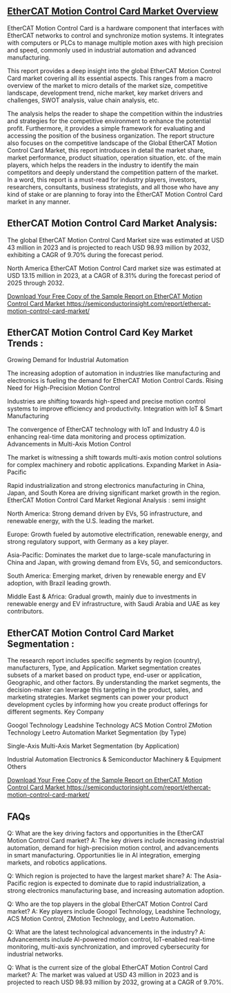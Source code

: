 ## [EtherCAT Motion Control Card Market Overview]([url](https://semiconductorinsight.com/report/ethercat-motion-control-card-market/))
EtherCAT Motion Control Card is a hardware component that interfaces with EtherCAT networks to control and synchronize motion systems. It integrates with computers or PLCs to manage multiple motion axes with high precision and speed, commonly used in industrial automation and advanced manufacturing.

This report provides a deep insight into the global EtherCAT Motion Control Card market covering all its essential aspects. This ranges from a macro overview of the market to micro details of the market size, competitive landscape, development trend, niche market, key market drivers and challenges, SWOT analysis, value chain analysis, etc.

The analysis helps the reader to shape the competition within the industries and strategies for the competitive environment to enhance the potential profit. Furthermore, it provides a simple framework for evaluating and accessing the position of the business organization. The report structure also focuses on the competitive landscape of the Global EtherCAT Motion Control Card Market, this report introduces in detail the market share, market performance, product situation, operation situation, etc. of the main players, which helps the readers in the industry to identify the main competitors and deeply understand the competition pattern of the market.
In a word, this report is a must-read for industry players, investors, researchers, consultants, business strategists, and all those who have any kind of stake or are planning to foray into the EtherCAT Motion Control Card market in any manner.

## EtherCAT Motion Control Card Market Analysis:
The global EtherCAT Motion Control Card Market size was estimated at USD 43 million in 2023 and is projected to reach USD 98.93 million by 2032, exhibiting a CAGR of 9.70% during the forecast period.

North America EtherCAT Motion Control Card market size was estimated at USD 13.15 million in 2023, at a CAGR of 8.31% during the forecast period of 2025 through 2032.

[Download Your Free Copy of the Sample Report on EtherCAT Motion Control Card Market ]([url](https://semiconductorinsight.com/report/ethercat-motion-control-card-market/))
https://semiconductorinsight.com/report/ethercat-motion-control-card-market/
## EtherCAT Motion Control Card Key Market Trends  :
Growing Demand for Industrial Automation

The increasing adoption of automation in industries like manufacturing and electronics is fueling the demand for EtherCAT Motion Control Cards.
Rising Need for High-Precision Motion Control

Industries are shifting towards high-speed and precise motion control systems to improve efficiency and productivity.
Integration with IoT & Smart Manufacturing

The convergence of EtherCAT technology with IoT and Industry 4.0 is enhancing real-time data monitoring and process optimization.
Advancements in Multi-Axis Motion Control

The market is witnessing a shift towards multi-axis motion control solutions for complex machinery and robotic applications.
Expanding Market in Asia-Pacific

Rapid industrialization and strong electronics manufacturing in China, Japan, and South Korea are driving significant market growth in the region.
EtherCAT Motion Control Card Market Regional Analysis :
semi insight

North America:
Strong demand driven by EVs, 5G infrastructure, and renewable energy, with the U.S. leading the market.

Europe:
Growth fueled by automotive electrification, renewable energy, and strong regulatory support, with Germany as a key player.

Asia-Pacific:
Dominates the market due to large-scale manufacturing in China and Japan, with growing demand from EVs, 5G, and semiconductors.

South America:
Emerging market, driven by renewable energy and EV adoption, with Brazil leading growth.

Middle East & Africa:
Gradual growth, mainly due to investments in renewable energy and EV infrastructure, with Saudi Arabia and UAE as key contributors.

## EtherCAT Motion Control Card Market Segmentation :
The research report includes specific segments by region (country), manufacturers, Type, and Application. Market segmentation creates subsets of a market based on product type, end-user or application, Geographic, and other factors. By understanding the market segments, the decision-maker can leverage this targeting in the product, sales, and marketing strategies. Market segments can power your product development cycles by informing how you create product offerings for different segments.
Key Company

Googol Technology
Leadshine Technology
ACS Motion Control
ZMotion Technology
Leetro Automation
Market Segmentation (by Type)

Single-Axis
Multi-Axis
Market Segmentation (by Application)

Industrial Automation
Electronics & Semiconductor
Machinery & Equipment
Others


[Download Your Free Copy of the Sample Report on EtherCAT Motion Control Card Market ]([url](https://semiconductorinsight.com/report/ethercat-motion-control-card-market/))
https://semiconductorinsight.com/report/ethercat-motion-control-card-market/

## FAQs
 

Q: What are the key driving factors and opportunities in the EtherCAT Motion Control Card market?
A: The key drivers include increasing industrial automation, demand for high-precision motion control, and advancements in smart manufacturing. Opportunities lie in AI integration, emerging markets, and robotics applications.

Q: Which region is projected to have the largest market share?
A: The Asia-Pacific region is expected to dominate due to rapid industrialization, a strong electronics manufacturing base, and increasing automation adoption.

Q: Who are the top players in the global EtherCAT Motion Control Card market?
A: Key players include Googol Technology, Leadshine Technology, ACS Motion Control, ZMotion Technology, and Leetro Automation.

Q: What are the latest technological advancements in the industry?
A: Advancements include AI-powered motion control, IoT-enabled real-time monitoring, multi-axis synchronization, and improved cybersecurity for industrial networks.

Q: What is the current size of the global EtherCAT Motion Control Card market?
A: The market was valued at USD 43 million in 2023 and is projected to reach USD 98.93 million by 2032, growing at a CAGR of 9.70%.
